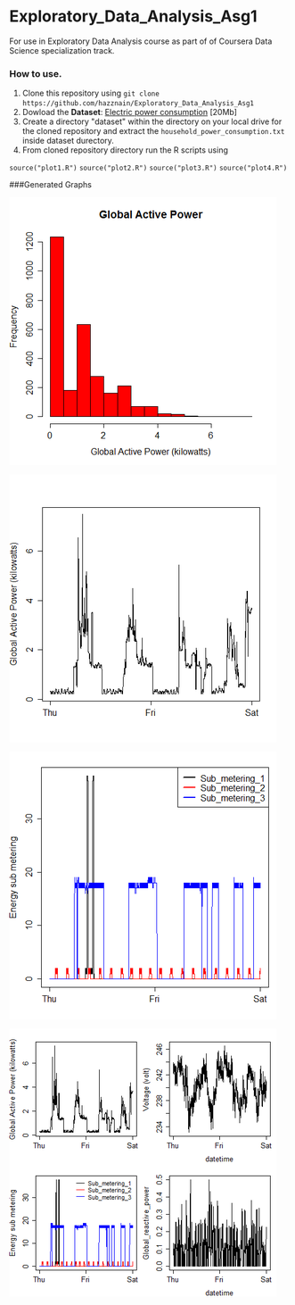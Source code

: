 Exploratory_Data_Analysis_Asg1
==============================

For use in Exploratory Data Analysis course as part of of Coursera Data Science specialization track.

### How to use.

1. Clone this repository using `git clone https://github.com/hazznain/Exploratory_Data_Analysis_Asg1`
2. Dowload the <b>Dataset</b>: <a href="https://d396qusza40orc.cloudfront.net/exdata%2Fdata%2Fhousehold_power_consumption.zip">Electric power consumption</a> [20Mb]
3. Create a directory "dataset" within the directory on your local drive for the cloned repository  and extract the `household_power_consumption.txt` inside dataset durectory.
4. From cloned repository directory run the R scripts using 

`source("plot1.R")`
`source("plot2.R")`
`source("plot3.R")`
`source("plot4.R")`

###Generated Graphs
 

![plot1](https://github.com/hazznain/Exploratory_Data_Analysis_Asg1/blob/master/plot1.png)



![plot2](https://github.com/hazznain/Exploratory_Data_Analysis_Asg1/blob/master/plot2.png)

 

![plot3](https://github.com/hazznain/Exploratory_Data_Analysis_Asg1/blob/master/plot3.png)

 

![plot4](https://github.com/hazznain/Exploratory_Data_Analysis_Asg1/blob/master/plot4.png)




